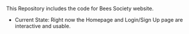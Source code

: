 This Repository includes the code for Bees Society website. 

- Current State: Right now the Homepage and Login/Sign Up page are interactive and usable.
